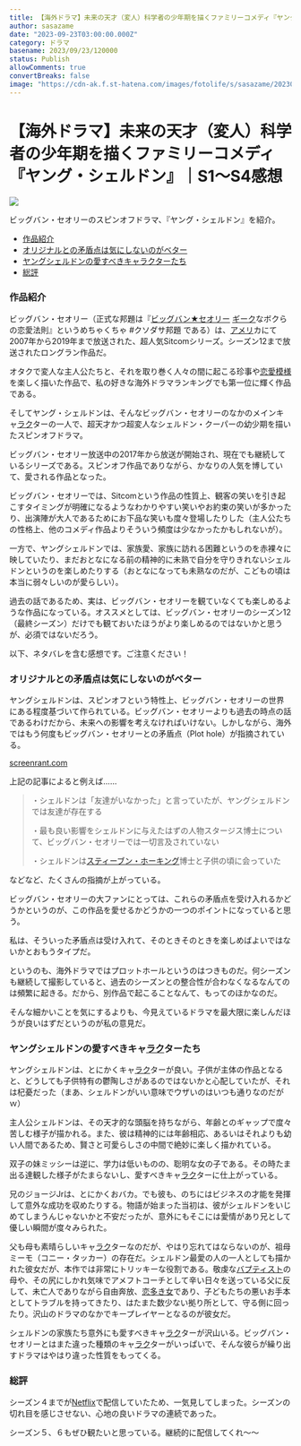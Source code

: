 ```yaml
---
title: 【海外ドラマ】未来の天才（変人）科学者の少年期を描くファミリーコメディ『ヤング・シェルドン』｜S1～S4感想
author: sasazame
date: "2023-09-23T03:00:00.000Z"
category: ドラマ
basename: 2023/09/23/120000
status: Publish
allowComments: true
convertBreaks: false
image: "https://cdn-ak.f.st-hatena.com/images/fotolife/s/sasazame/20230920/20230920070813.png"
---
```

# 【海外ドラマ】未来の天才（変人）科学者の少年期を描くファミリーコメディ『ヤング・シェルドン』｜S1～S4感想

![](https://cdn-ak.f.st-hatena.com/images/fotolife/s/sasazame/20230920/20230920070813.png)

ビッグバン・セオリーのスピンオフドラマ、『ヤング・シェルドン』を紹介。

<!-- Extended Body -->

-   [作品紹介](#作品紹介)
-   [オリジナルとの矛盾点は気にしないのがベター](#オリジナルとの矛盾点は気にしないのがベター)
-   [ヤングシェルドンの愛すべきキャラクターたち](#ヤングシェルドンの愛すべきキャラクターたち)
-   [総評](#総評)

### 作品紹介

ビッグバン・セオリー（正式な邦題は『[ビッグバン★セオリー](https://d.hatena.ne.jp/keyword/%A5%D3%A5%C3%A5%B0%A5%D0%A5%F3%A1%FA%A5%BB%A5%AA%A5%EA%A1%BC) [ギーク](https://d.hatena.ne.jp/keyword/%A5%AE%A1%BC%A5%AF)なボクらの恋愛法則』というめちゃくちゃ #クソダサ邦題 である）は、[アメリ](https://d.hatena.ne.jp/keyword/%A5%A2%A5%E1%A5%EA)カにて2007年から2019年まで放送された、超人気Sitcomシリーズ。シーズン12まで放送されたロングラン作品だ。

オタクで変人な主人公たちと、それを取り巻く人々の間に起こる珍事や[恋愛模様](https://d.hatena.ne.jp/keyword/%CE%F8%B0%A6%CC%CF%CD%CD)を楽しく描いた作品で、私の好きな海外ドラマランキングでも第一位に輝く作品である。

そしてヤング・シェルドンは、そんなビッグバン・セオリーのなかのメインキャ[ラク](https://d.hatena.ne.jp/keyword/%A5%E9%A5%AF)ターの一人で、超天才かつ超変人なシェルドン・クーパーの幼少期を描いたスピンオフドラマ。

ビッグバン・セオリー放送中の2017年から放送が開始され、現在でも継続しているシリーズである。スピンオフ作品でありながら、かなりの人気を博していて、愛される作品となった。

ビッグバン・セオリーでは、Sitcomという作品の性質上、観客の笑いを引き起こすタイミングが明確になるようなわかりやすい笑いやお約束の笑いが多かったり、出演陣が大人であるためにお下品な笑いも度々登場したりした（主人公たちの性格上、他のコメディ作品よりそういう頻度は少なかったかもしれないが）。

一方で、ヤングシェルドンでは、家族愛、家族に訪れる困難というのを赤裸々に映していたり、まだおとなになる前の精神的に未熟で自分を守りきれないシェルドンというのを楽しめたりする（おとなになっても未熟なのだが、こどもの頃は本当に弱々しいのが愛らしい）。

過去の話であるため、実は、ビッグバン・セオリーを観ていなくても楽しめるような作品になっている。オススメとしては、ビッグバン・セオリーのシーズン12（最終シーズン）だけでも観ておいたほうがより楽しめるのではないかと思うが、必須ではないだろう。

以下、ネタバレを含む感想です。ご注意ください！

### オリジナルとの矛盾点は気にしないのがベター

ヤングシェルドンは、スピンオフという特性上、ビッグバン・セオリーの世界にある程度基づいて作られている。ビッグバン・セオリーよりも過去の時点の話であるわけだから、未来への影響を考えなければいけない。しかしながら、海外ではもう何度もビッグバン・セオリーとの矛盾点（Plot hole）が指摘されている。

[screenrant.com](https://screenrant.com/young-sheldon-biggest-plot-holes-fans-cant-overlook/#sheldon-saying-he-didn-t-have-friends)

上記の記事によると例えば……

> ・シェルドンは「友達がいなかった」と言っていたが、ヤングシェルドンでは友達が存在する
> 
> ・最も良い影響をシェルドンに与えたはずの人物スタージス博士について、ビッグバン・セオリーでは一切言及されていない
> 
> ・シェルドンは[スティーブン・ホーキング](https://d.hatena.ne.jp/keyword/%A5%B9%A5%C6%A5%A3%A1%BC%A5%D6%A5%F3%A1%A6%A5%DB%A1%BC%A5%AD%A5%F3%A5%B0)博士と子供の頃に会っていた

などなど、たくさんの指摘が上がっている。

ビッグバン・セオリーの大ファンにとっては、これらの矛盾点を受け入れるかどうかというのが、この作品を愛せるかどうかの一つのポイントになっていると思う。

私は、そういった矛盾点は受け入れて、そのときそのときを楽しめばよいではないかとおもうタイプだ。

というのも、海外ドラマではプロットホールというのはつきものだ。何シーズンも継続して撮影していると、過去のシーズンとの整合性が合わなくなるなんてのは頻繁に起きる。だから、別作品で起こることなんて、もってのほかなのだ。

そんな細かいことを気にするよりも、今見えているドラマを最大限に楽しんだほうが良いはずだというのが私の意見だ。

### ヤングシェルドンの愛すべきキャ[ラク](https://d.hatena.ne.jp/keyword/%A5%E9%A5%AF)ターたち

ヤングシェルドンは、とにかくキャ[ラク](https://d.hatena.ne.jp/keyword/%A5%E9%A5%AF)ターが良い。子供が主体の作品となると、どうしても子供特有の鬱陶しさがあるのではないかと心配していたが、それは杞憂だった（まあ、シェルドンがいい意味でウザいのはいつも通りなのだがｗ）

主人公シェルドンは、その天才的な頭脳を持ちながら、年齢とのギャップで度々苦しむ様子が描かれる。また、彼は精神的には年齢相応、あるいはそれよりも幼い人間であるため、賢さと可愛らしさの中間で絶妙に楽しく描かれている。

双子の妹ミッシーは逆に、学力は低いものの、聡明な女の子である。その時たま出る達観した様子がたまらないし、愛すべきキャ[ラク](https://d.hatena.ne.jp/keyword/%A5%E9%A5%AF)ターに仕上がっている。

兄のジョージJrは、とにかくおバカ。でも彼も、のちにはビジネスの才能を発揮して意外な成功を収めたりする。物語が始まった当初は、彼がシェルドンをいじめてしまうんじゃないかと不安だったが、意外にもそこには愛情があり兄として優しい瞬間が度々みられた。

父も母も素晴らしいキャ[ラク](https://d.hatena.ne.jp/keyword/%A5%E9%A5%AF)ターなのだが、やはり忘れてはならないのが、祖母ミーモ（コニー・タッカー）の存在だ。シェルドン最愛の人の一人としても描かれた彼女だが、本作では非常にトリッキーな役割である。敬虔な[バプティスト](https://d.hatena.ne.jp/keyword/%A5%D0%A5%D7%A5%C6%A5%A3%A5%B9%A5%C8)の母や、その尻にしかれ気味でアメフトコーチとして辛い日々を送っている父に反して、未亡人でありながら自由奔放、[恋多き女](https://d.hatena.ne.jp/keyword/%CE%F8%C2%BF%A4%AD%BD%F7)であり、子どもたちの悪いお手本としてトラブルを持ってきたり、はたまた数少ない拠り所として、守る側に回ったり。沢山のドラマのなかでキープレイヤーとなるのが彼女だ。

シェルドンの家族たち意外にも愛すべきキャ[ラク](https://d.hatena.ne.jp/keyword/%A5%E9%A5%AF)ターが沢山いる。ビッグバン・セオリーとはまた違った種類のキャ[ラク](https://d.hatena.ne.jp/keyword/%A5%E9%A5%AF)ターがいっぱいで、そんな彼らが繰り出すドラマはやはり違った性質をもってくる。

### 総評

シーズン４までが[Netflix](https://d.hatena.ne.jp/keyword/Netflix)で配信していたため、一気見してしまった。シーズンの切れ目を感じさせない、心地の良いドラマの連続であった。

シーズン５、６もぜひ観たいと思っている。継続的に配信してくれ～～